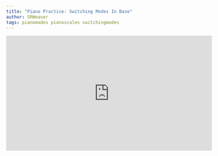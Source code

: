 ```yaml
---
title: "Piano Practice: Switching Modes In Base"
author: SRWeaver
tags: pianomodes pianoscales switchingmodes
---
```

<iframe title="Piano Practice: Switching Base Modes" width="560" height="315" src="https://video.ploud.jp/videos/embed/40eec674-cd78-45e2-b3f3-2c59951f3256" frameborder="0" allowfullscreen="" sandbox="allow-same-origin allow-scripts allow-popups"></iframe>
